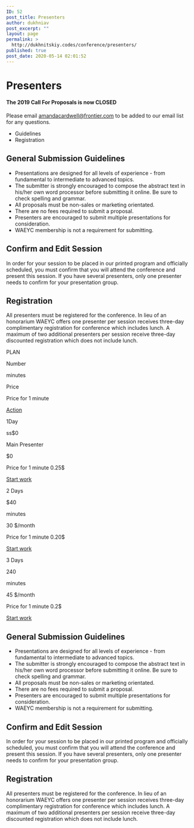 ```yaml
---
ID: 52
post_title: Presenters
author: dukhniav
post_excerpt: ""
layout: page
permalink: >
  http://dukhnitskiy.codes/conference/presenters/
published: true
post_date: 2020-05-14 02:01:52
---
```

<h1>Presenters</h1>		
				<h4>The 2019 Call For Proposals is now CLOSED</h4>
																						<p><p>Please email <a href="mailto:amandacardwell@frontier.com">amandacardwell@frontier.com</a> to be added to our email list for any questions.  </p></p>
		  <ul>
	    		      		<li> Guidelines</li>
	      		      		<li> Registration</li>
	      	    		</ul>
		      												<h2 style="text-align: left;">General Submission Guidelines</h2><ul><li>Presentations are designed for all levels of experience - from fundamental to intermediate to advanced topics.</li><li>The submitter is strongly encouraged to compose the abstract text in his/her own word processor before submitting it online. Be sure to check spelling and grammar.</li><li>All proposals must be non-sales or marketing orientated.</li><li>There are no fees required to submit a proposal.</li><li>Presenters are encouraged to submit multiple presentations for consideration.</li><li>WAEYC membership is not a requirement for submitting.</li></ul><h2 style="text-align: left;">Confirm and Edit Session</h2><p>In order for your session to be placed in our printed program and officially scheduled, you must confirm that you will attend the conference and present this session. If you have several presenters, only one presenter needs to confirm for your presentation group.</p><h2 style="text-align: left;">Registration</h2><p>All presenters must be registered for the conference. In lieu of an honorarium WAEYC offers one presenter per session receives three-day complimentary registration for conference which includes lunch. A maximum of two additional presenters per session receive three-day discounted registration which does not include lunch.</p>							    			
	<!-- Style to display all tables correct-->
	<!-- this block will be remove in frontend.tables.editor.block.base after init -->
		<style>
			.ptsBlock {
				opacity: 0;
				visibility: hidden;
			}
		</style>
			<style type="text/css">#ptsBlock_302556 {
  	width: 100%;
  }
#ptsBlock_302556 span, #ptsBlock_302556 p {
	word-break: break-word;
}
#ptsBlock_302556 .ptsCol {
    	  		width: 20%;
  	    border: 1px solid #d7d7d7;
}
#ptsBlock_302556 .ptsCol.ptsTableDescCol .ptsColFooter {
	visibility: hidden;
}
#ptsBlock_302556 .ptsTableElementContent {
	padding-bottom: 15px;
}
#ptsBlock_302556 .ptsCol:not(:last-child) {
	border-right: none;
}
#ptsBlock_302556 .ptsColDesc {
	text-align: center;
}
#ptsBlock_302556.ptsBlockMobile .ptsCol {
	border-right: 1px solid #d7d7d7;
}
#ptsBlock_302556 .ptsCol .ptsTableElementContent .ptsRows {
 	background-color: #fff;
}
#ptsBlock_302556 .ptsCol .ptsRows .ptsCell {
	padding: 12px;
  	border-bottom: 1px solid #dcdcdc;
  	border-top: 1px solid #ebebeb;
}
#ptsBlock_302556 .ptsCol .ptsRows .ptsCell:last-of-type {
	border-bottom: none;
}
}
#ptsBlock_302556 .ptsCol .ptsActBtn {
	width: 100%;
  	border-radius: 3px;
  	cursor: pointer;
}
#ptsBlock_302556 .ptsCol .ptsActBtn .ptsEditArea {
	font-size: 1.4em;
  	width: 100%;
  	padding: 10px 0;
  	text-decoration: none !important;
  	border: none !important;
}
#ptsBlock_302556 .ptsTableDescCol {
    	display: none;
  }
#ptsBlock_302556 .ptsCol.ptsTableDescCol .ptsRows {
  	border-top-width: 1px;
  	border-bottom-width: 1px;
}
#ptsBlock_302556 p {
	margin: 0;
}
/*Animations*/
#ptsBlock_302556 .ptsCol .ptsTableElementContent,
#ptsBlock_302556 .ptsCol .ptsTableElementContent span {
	transition: all 0.3s ease;
  	-webkit-transition: all 0.3s ease;
    -moz-transition: all 0.3s ease;
    -ms-transition: all 0.3s ease;
    -o-transition: all 0.3s ease;
}
#ptsBlock_302556 .ptsCol.hover .ptsTableElementContent {
	z-index: 101;
  	box-shadow: 0 0 10px rgba(0, 0, 0, 0.5);
  	-webkit-box-shadow: 0 0 10px rgba(0, 0, 0, 0.5);
	-moz-box-shadow: 0 0 10px rgba(0, 0, 0, 0.5);
	margin-top: -20px;
}
#ptsBlock_302556 .ptsCol .ptsActBtn:hover {
	background-color: #dcdcdc;
}
/*Colors set*/
#ptsBlock_302556 .ptsCol .ptsColHeader {
  	color: #333;
}
#ptsBlock_302556 .ptsCol .ptsColDesc {
  	color: #fff;
}
#ptsBlock_302556 .ptsCol .ptsRows {
  	color: #333;
}
#ptsBlock_302556 .ptsCol .ptsColDesc .ptsEl {
  	border-radius: 50%;
    border: 10px solid #fff;
    padding: 15px 15px;
    box-sizing: content-box;
  	z-index: 1;
  	background-color: #fff;
  	width: 120px;
    height: 120px;
  	position: relative;
}
#ptsBlock_302556 .ptsCol.hover .ptsColDesc .ptsEl {
	width: 132.85714285714px;
    height: 132.85714285714px;
}
#ptsBlock_302556 .ptsCol .ptsColHeader {
	padding: 35px 0 10px 0;
  	background-color: #f5f5f5;
}
#ptsBlock_302556 .ptsCol .ptsColDesc {
	position: relative;
  	padding: 5px 0 10px 0;
}
#ptsBlock_302556 .ptsCol .ptsColDesc:after {
	content: '';
    background-color: #f5f5f5;
    position: absolute;
    top: 0;
    left: 0;
    width: 100%;
    height: 50%;
    z-index: 0;
}
#ptsBlock_302556 .ptsCol .ptsColDesc .ptsEl p {
    line-height: 1;
    padding: 10px 0 0 0;
    margin: 0 0;
}
#ptsBlock_302556 .ptsCol .ptsColDesc .ptsEl p:first-child {
	margin-top: 5px;
}
#ptsBlock_302556 .ptsCol-0 .ptsColDesc .ptsEl p:first-child {
	margin-top: 30px;
}
#ptsBlock_302556 .ptsCol .ptsColFooter {
	padding: 15px 0 0 0;
  	margin-top: 40px;
}
#ptsBlock_302556 .ptsCol .ptsColFooter .ptsActBtn {
	width: auto;
    padding: 7px 12px;
  	border-radius: 2px;
  	cursor: pointer;
    transition: box-shadow .5s ease-out;
}
#ptsBlock_302556 .ptsCol .ptsColFooter .ptsActBtn:hover {
  	box-shadow: 2px 2px 1px rgba(0, 0, 0, 0.5);
  	-webkit-box-shadow: 2px 2px 1px rgba(0, 0, 0, 0.5);
  	-moz-box-shadow: 2px 2px 1px rgba(0, 0, 0, 0.5);
}
#ptsBlock_302556 .ptsCol .ptsColFooter .ptsActBtn a {
	padding: 0;
  	color: #fff;
  	font-size: 17px;
  	text-decoration: blink;
}
#ptsBlock_302556 .ptsCol .ptsRows .ptsCell {
    padding: 1px 0;
  	border: none;
}
#ptsBlock_302556 .ptsCol .ptsColDesc .ptsEl p:last-child {
	position: absolute;
    left: 0;
    right: 0;
    bottom: 0;
    height: 40%;
}
/** Default colum style **/
/*start for col color 1*/
#ptsBlock_302556 .ptsCol-1 .ptsColDesc .ptsEl {
	background-color: #fff;
}
/*end for col color 1*//*start for col color 2*/
#ptsBlock_302556 .ptsCol-2 .ptsColDesc .ptsEl {
	background-color: #00AED6;
}
/*end for col color 2*//*start for col color 3*/
#ptsBlock_302556 .ptsCol-3 .ptsColDesc .ptsEl {
	background-color: #008CB1;
}
/*end for col color 3*//*start for col color 4*/
#ptsBlock_302556 .ptsCol-4 .ptsColDesc .ptsEl {
	background-color: #006380;
}
/*end for col color 4*//*start for col color 5*/
#ptsBlock_302556 .ptsCol-5 .ptsColDesc .ptsEl {
	background-color: #006380;
}
/*end for col color 5*/</style>
					<p>PLAN</p>
					<p>Number</p><p>minutes</p>
						<p>Price</p>
						<p>Price for 1 minute</p>
						<a target="_blank" href="https://supsystic.com/" rel="noopener noreferrer">Action</a>
						<p>1Day</p>
						<p>ss$0</p>
							<p>Main Presenter </p><p>$0</p>
							<p>Price for 1 minute 0.25$</p>
							<a target="_blank" href="https://supsystic.com/" rel="noopener noreferrer">Start work</a>
						<p>2 Days</p>
						<p>$40</p><p>minutes</p>
							<p>30 $/month</p>
							<p>Price for 1 minute 0.20$</p>
							<a target="_blank" href="https://supsystic.com/" rel="noopener noreferrer">Start work</a>
						<p>3 Days</p>
						<p>240</p><p>minutes</p>
							<p>45 $/month</p>
							<p>Price for 1 minute 0.2$</p>
							<a target="_blank" href="https://supsystic.com/" rel="noopener noreferrer">Start work</a>
		<h2 style="text-align: left;">General Submission Guidelines</h2><ul><li>Presentations are designed for all levels of experience - from fundamental to intermediate to advanced topics.</li><li>The submitter is strongly encouraged to compose the abstract text in his/her own word processor before submitting it online. Be sure to check spelling and grammar.</li><li>All proposals must be non-sales or marketing orientated.</li><li>There are no fees required to submit a proposal.</li><li>Presenters are encouraged to submit multiple presentations for consideration.</li><li>WAEYC membership is not a requirement for submitting.</li></ul><h2 style="text-align: left;">Confirm and Edit Session</h2><p>In order for your session to be placed in our printed program and officially scheduled, you must confirm that you will attend the conference and present this session. If you have several presenters, only one presenter needs to confirm for your presentation group.</p><h2 style="text-align: left;">Registration</h2><p>All presenters must be registered for the conference. In lieu of an honorarium WAEYC offers one presenter per session receives three-day complimentary registration for conference which includes lunch. A maximum of two additional presenters per session receive three-day discounted registration which does not include lunch.</p>